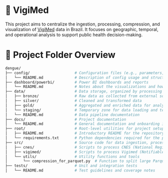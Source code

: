 # 💊 VigiMed
This project aims to centralize the ingestion, processing, compression, and visualization of [VigiMed](https://dados.anvisa.gov.br/dados/) data in Brazil. It focuses on geographic, temporal, and operational analysis to support public health decision-making.
 
# 🌳  Project Folder Overview

```bash
dengue/
├── config/                    # Configuration files (e.g., parameters, paths, credentials)
│   └── README.md              # Description of config usage and structure
├── dashboard/powerbi/         # Power BI dashboards and reports
│   └── README.md              # Notes about the visualizations and how to use them
├── data/                      # Data storage, organized by processing layer
│   ├── bronze/                # Raw data as collected from external sources
│   ├── silver/                # Cleaned and transformed data
│   ├── gold/                  # Aggregated and enriched data for analytics
│   └── staging/               # Temporary zone for data loading and testing
│   └── README.md              # Data pipeline documentation
├── docs/                      # Project documentation
│   └── README.md              # General documentation and onboarding instructions
├── root/                      # Root-level utilities for project setup or orchestration
│   ├── README.md              # Introductory README for the repository
│   └── requirements.txt       # Python dependencies required for the project
├── src/                       # Source code for data ingestion, processing, and helpers
│   ├── cnes/                  # Scripts to process CNES (National Registry of Health Facilities) data
│   ├── vigimed/               # Scripts to process Vigimed (Notifiable Diseases) data
│   └── utils/                 # Utility functions and tools
│       └── compression_for_parquet.py  # Function to split large Parquet files into chunks
├── tests/                     # Unit and integration tests
│   └── README.md              # Test guidelines and coverage notes
```
